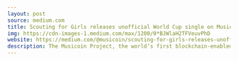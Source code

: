 ```yaml
---
layout: post
source: medium.com
title: Scouting for Girls releases unofficial World Cup single on Musicoin
img: https://cdn-images-1.medium.com/max/1200/0*BJWlaH2TFVeuvPhD
website: https://medium.com/@musicoin/scouting-for-girls-releases-unofficial-world-cup-single-on-musicoin-202a6bcaf2ad
description: The Musicoin Project, the world’s first blockchain-enabled music streaming service, has reached another major milestone  its first release from a band signed on a major label. Released today — three…
---
```

